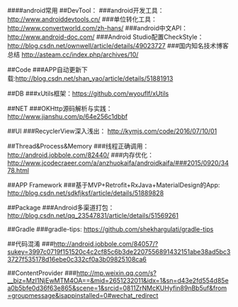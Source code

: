 ####android常用
##DevTool：
###android开发工具： http://www.androiddevtools.cn/
###单位转化工具：http://www.convertworld.com/zh-hans/
###android中文API：http://www.android-doc.com/
###Android Studio配置CheckStyle：http://blog.csdn.net/ownwell/article/details/49023727
###国内知名技术博客总结 http://asteam.cc/index.php/archives/10/</br>


##Code
###APP自动更新下载:http://blog.csdn.net/shan_yao/article/details/51881913

##DB
###xUtils框架：https://github.com/wyouflf/xUtils

##NET
###OKHttp源码解析与实践：http://www.jianshu.com/p/64e256c1dbbf

##UI
###RecyclerView深入浅出： http://kymjs.com/code/2016/07/10/01

##Thread&Process&Memory
###线程正确调用：http://android.jobbole.com/82440/
###内存优化：http://www.jcodecraeer.com/a/anzhuokaifa/androidkaifa/###2015/0920/3478.html

##APP Framework
###基于MVP+Retrofit+RxJava+MaterialDesign的App: http://blog.csdn.net/sdkfjksf/article/details/51889828

##Package
###Android多渠道打包： http://blog.csdn.net/qq_23547831/article/details/51569261

##Gradle
###gradle-tips: https://github.com/shekhargulati/gradle-tips

##代码混淆
###http://android.jobbole.com/84057/?sukey=3997c0719f151520c4c2cf85c6b3de2207556891432151abe38ad5bc33727f535178d16ebe0c332cf0a3b09825108ca6

##ContentProvider
###http://mp.weixin.qq.com/s?__biz=MzI1NjEwMTM4OA==&mid=2651232011&idx=1&sn=d43e2fd554d85ea0b5bfe0d36f63e865&scene=1&srcid=0811ZrNMcKUHyfin89nBb5uf&from=groupmessage&isappinstalled=0#wechat_redirect


